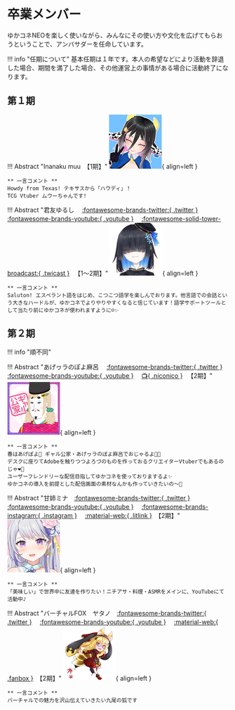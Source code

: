 # 卒業メンバー

ゆかコネNEOを楽しく使いながら、みんなにその使い方や文化を広げてもらおうということで、アンバサダーを任命しています。

!!! info "任期について"
    基本任期は１年です。本人の希望などにより活動を辞退した場合、期間を満了した場合、その他運営上の事情がある場合に活動終了になります。

## 第１期

!!! Abstract "Inanaku muu　【1期】"
    ![muu](images/Muu_icon.png){ align=left }

    ** 一言コメント **   
    Howdy from Texas! テキサスから「ハウディ」！
    TCG Vtuber ムウーちゃんです!

!!! Abstract "君友ゆるし 　[:fontawesome-brands-twitter:{ .twitter }](https://twitter.com/KimitomoJursxi) 　 [:fontawesome-brands-youtube:{ .youtube }](https://www.youtube.com/channel/UCfcMCHWc7DmnuLuusOZI_aw) 　[:fontawesome-solid-tower-broadcast:{ .twicast }](https://twitcasting.tv/kimitomojurusxi/) 　【1～2期】"
    ![君友ゆるし](images/yurushi.png){ align=left }

    ** 一言コメント **   
    Saluton! エスペラント語をはじめ、こつこつ語学を楽しんでおります。他言語での会話という大きなハードルが、ゆかコネでよりやりやすくなると信じています！語学サポートツールとして当たり前にゆかコネが使われますように☺️✨

## 第２期

!!! info "順不同"

!!! Abstract "あげヮラのぽよ麻呂 　[:fontawesome-brands-twitter:{ .twitter }](https://twitter.com/poyomaro_ageage)       　 [:fontawesome-brands-youtube:{ .youtube }](https://www.youtube.com/c/poyomaro) 　[:tv:{ .niconico }](https://www.nicovideo.jp/user/124588558) 　【2期】"
    ![あげヮラのぽよ麻呂](images/poyomaro.png){ align=left }

    ** 一言コメント **   
    春はあげぽよ💖 ギャル公家・あげヮラのぽよ麻呂でおじゃるよ🤟😎
    デスクに座りてAdobeを触りつつよろづのものを作っておるクリエイターVtuberでもあるのじゃ❤️‍🔥
    ユーザーフレンドリーな配信目指してゆかコネを使っておりまするよ✨
    ゆかコネの導入を前提とした配信画面の素材なんかも作っていきたいの～💪

!!! Abstract "甘姉ミナ　[:fontawesome-brands-twitter:{ .twitter }](https://mobile.twitter.com/AmaneMina_maha5)       　 [:fontawesome-brands-youtube:{ .youtube }]( http://youtube.com/@AmaneMina) 　[:fontawesome-brands-instagram:{ .instagram }](https://www.instagram.com/amanemina_maha5) 　[:material-web:{ .litlink }](https://lit.link/AmaneMina)　【2期】"
    ![甘姉ミナ](images/mina.png){ align=left }

    ** 一言コメント **   
    「美味しい」で世界中に友達を作りたい！ニチアサ・料理・ASMRをメインに、YouTubeにて活動中♪ 

!!! Abstract "バーチャルFOX　ヤタノ　[:fontawesome-brands-twitter:{ .twitter }](https://twitter.com/fox_yata9)　 [:fontawesome-brands-youtube:{ .youtube }]( https://www.youtube.com/channel/UC445KYpV6LR1EtbpRU4rmbg) 　[:material-web:{ .fanbox }](https://yatano0721.fanbox.cc/)　【2期】"
    ![バーチャルFOX　ヤタノ](images/yatano.jpg){ align=left }

    ** 一言コメント **   
    バーチャルでの魅力を沢山伝えていきたい九尾の狐です
